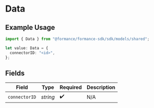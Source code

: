 # Data

## Example Usage

```typescript
import { Data } from "@formance/formance-sdk/sdk/models/shared";

let value: Data = {
  connectorID: "<id>",
};
```

## Fields

| Field              | Type               | Required           | Description        |
| ------------------ | ------------------ | ------------------ | ------------------ |
| `connectorID`      | *string*           | :heavy_check_mark: | N/A                |